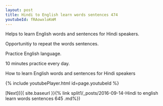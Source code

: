 ```yaml
---
layout: post
title: Hindi to English learn words sentences 474 
youtubeId: fRAowxloKmM
---
```

 
 
Helps to learn English words and sentences for Hindi speakers.

Opportunitiy to repeat the words sentences. 

Practice English language. 
 
10 minutes practice every day. 
 
How to learn English words and sentences for Hindi speakers 
 
{% include youtubePlayer.html id=page.youtubeId %}
 
 
[Next]({{ site.baseurl }}{% link  split1/_posts/2016-09-14-Hindi to english learn words sentences 645 .md%})
 
